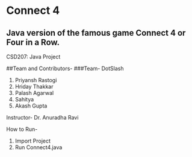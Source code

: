 # Connect 4
Java version of the famous game Connect 4 or Four in a Row.
--
CSD207: Java Project

##Team and Contributors-
###Team- DotSlash
1. Priyansh Rastogi
2. Hriday Thakkar
3. Palash Agarwal
4. Sahitya
5. Akash Gupta

Instructor- Dr. Anuradha Ravi

How to Run- 
1. Import Project
2. Run Connect4.java
